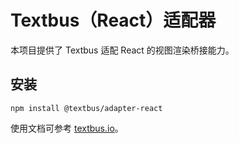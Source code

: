 Textbus（React）适配器
================================

本项目提供了 Textbus 适配 React 的视图渲染桥接能力。

## 安装
```
npm install @textbus/adapter-react
```

使用文档可参考 [textbus.io](https://textbus.io)。
